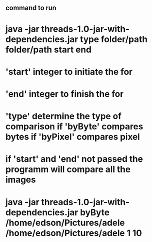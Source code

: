 ## command to run

# java -jar threads-1.0-jar-with-dependencies.jar type folder/path folder/path start end

# 'start' integer to initiate the for
# 'end' integer to finish the for
# 'type' determine the type of comparison if 'byByte' compares bytes if 'byPixel' compares pixel

# if 'start' and 'end' not passed the programm will compare all the images

# java -jar threads-1.0-jar-with-dependencies.jar byByte /home/edson/Pictures/adele /home/edson/Pictures/adele 1 10
